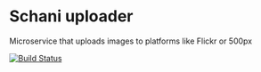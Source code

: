 # Schani uploader
Microservice that uploads images to platforms like Flickr or 500px

[![Build Status](https://travis-ci.org/schani-rs/schani_uploader.svg?branch=master)](https://travis-ci.org/schani-rs/schani_uploader)

